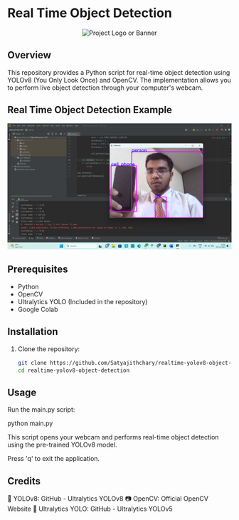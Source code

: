 # Real Time Object Detection

<p align="center">
  <img src="https://github.com/Satyajithchary/Real_Time_Object_Detection/assets/105963219/5e9e5a57-5446-4b19-94f8-9cc3d8665a33" alt="Project Logo or Banner">
</p>


## Overview

This repository provides a Python script for real-time object detection using YOLOv8 (You Only Look Once) and OpenCV. The implementation allows you to perform live object detection through your computer's webcam.

## Real Time Object Detection Example

<p align="center">
  <img src="https://github.com/Satyajithchary/Real_Time_Object_Detection/blob/main/Output/Screenshot%202023-11-03%20150248.png" alt="Real Time Object Detection Example">
  </p>

## Prerequisites

- Python
- OpenCV
- Ultralytics YOLO (Included in the repository)
- Google Colab

## Installation

1. Clone the repository:

   ```bash
   git clone https://github.com/Satyajithchary/realtime-yolov8-object-detection.git
   cd realtime-yolov8-object-detection

## Usage

Run the main.py script:

python main.py

This script opens your webcam and performs real-time object detection using the pre-trained YOLOv8 model.

Press 'q' to exit the application.

## Credits

🌟 YOLOv8: GitHub - Ultralytics YOLOv8
📷 OpenCV: Official OpenCV Website
🚀 Ultralytics YOLO: GitHub - Ultralytics YOLOv5
